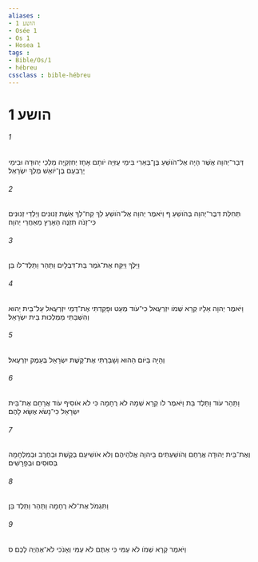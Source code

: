 ```yaml
---
aliases : 
- הושע 1
- Osée 1
- Os 1
- Hosea 1
tags : 
- Bible/Os/1
- hébreu
cssclass : bible-hébreu
---
```


# הושע 1

###### 1
דְּבַר־יְהוָה אֲשֶׁר הָיָה אֶל־הֹושֵׁעַ בֶּן־בְּאֵרִי בִּימֵי עֻזִּיָּה יֹותָם אָחָז יְחִזְקִיָּה מַלְכֵי יְהוּדָה וּבִימֵי יָרָבְעָם בֶּן־יֹואָשׁ מֶלֶךְ יִשְׂרָאֵל׃
###### 2
תְּחִלַּת דִּבֶּר־יְהוָה בְּהֹושֵׁעַ ף וַיֹּאמֶר יְהוָה אֶל־הֹושֵׁעַ לֵךְ קַח־לְךָ אֵשֶׁת זְנוּנִים וְיַלְדֵי זְנוּנִים כִּי־זָנֹה תִזְנֶה הָאָרֶץ מֵאַחֲרֵי יְהוָה׃
###### 3
וַיֵּלֶךְ וַיִּקַּח אֶת־גֹּמֶר בַּת־דִּבְלָיִם וַתַּהַר וַתֵּלֶד־לֹו בֵּן׃
###### 4
וַיֹּאמֶר יְהוָה אֵלָיו קְרָא שְׁמֹו יִזְרְעֶאל כִּי־עֹוד מְעַט וּפָקַדְתִּי אֶת־דְּמֵי יִזְרְעֶאל עַל־בֵּית יֵהוּא וְהִשְׁבַּתִּי מַמְלְכוּת בֵּית יִשְׂרָאֵל׃
###### 5
וְהָיָה בַּיֹּום הַהוּא וְשָׁבַרְתִּי אֶת־קֶשֶׁת יִשְׂרָאֵל בְּעֵמֶק יִזְרְעֶאל׃
###### 6
וַתַּהַר עֹוד וַתֵּלֶד בַּת וַיֹּאמֶר לֹו קְרָא שְׁמָהּ לֹא רֻחָמָה כִּי לֹא אֹוסִיף עֹוד אֲרַחֵם אֶת־בֵּית יִשְׂרָאֵל כִּי־נָשֹׂא אֶשָּׂא לָהֶם׃
###### 7
וְאֶת־בֵּית יְהוּדָה אֲרַחֵם וְהֹושַׁעְתִּים בַּיהוָה אֱלֹהֵיהֶם וְלֹא אֹושִׁיעֵם בְּקֶשֶׁת וּבְחֶרֶב וּבְמִלְחָמָה בְּסוּסִים וּבְפָרָשִׁים׃
###### 8
וַתִּגְמֹל אֶת־לֹא רֻחָמָה וַתַּהַר וַתֵּלֶד בֵּן׃
###### 9
וַיֹּאמֶר קְרָא שְׁמֹו לֹא עַמִּי כִּי אַתֶּם לֹא עַמִּי וְאָנֹכִי לֹא־אֶהְיֶה לָכֶם׃ ס
